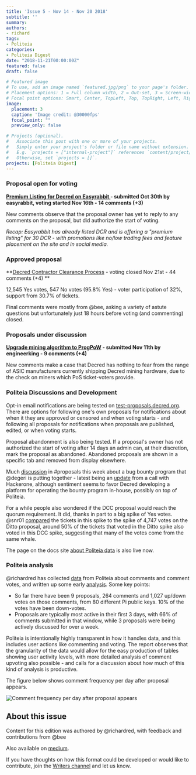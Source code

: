 ```yaml
---
title: 'Issue 5 - Nov 14 - Nov 20 2018'
subtitle: ''
summary: 
authors:
- richard
tags:
- Politeia
categories:
- Politeia Digest
date: "2018-11-21T00:00:00Z"
featured: false
draft: false

# Featured image
# To use, add an image named `featured.jpg/png` to your page's folder.
# Placement options: 1 = Full column width, 2 = Out-set, 3 = Screen-width
# Focal point options: Smart, Center, TopLeft, Top, TopRight, Left, Right, BottomLeft, Bottom, BottomRight
image:
  placement: 3
  caption: 'Image credit: @30000fps'
  focal_point: ""
  preview_only: false

# Projects (optional).
#   Associate this post with one or more of your projects.
#   Simply enter your project's folder or file name without extension.
#   E.g. `projects = ["internal-project"]` references `content/project/deep-learning/index.md`.
#   Otherwise, set `projects = []`.
projects: [Politeia Digest]
---
```



### Proposal open for voting

**[Premium Listing for Decred on Easyrabbit ](https://proposals.decred.org/proposals/34707d34b09c3ebcf0d4aa604e8a08244e8f0f082c0af3f33d85778c93c81434) - submitted Oct 30th by easyrabbit, voting started Nov 16th - 14 comments (+3)**

New comments observe that the proposal owner has yet to reply to any comments on the proposal, but did authorize the start of voting.

*Recap: Easyrabbit has already listed DCR and is offering a "premium listing" for 30 DCR - with promotions like no/low trading fees and feature placement on the site and in social media.*

### Approved proposal

**[Decred Contractor Clearance Process](https://proposals.decred.org/proposals/fa38a3593d9a3f6cb2478a24c25114f5097c572f6dadf24c78bb521ed10992a4) - voting closed Nov 21st - 44 comments (+4) **

12,545 Yes votes, 547 No votes (95.8% Yes) - voter participation of 32%, support from 30.7% of tickets.

Final comments were mostly from @bee, asking a variety of astute questions but unfortunately just 18 hours before voting (and commenting) closed.

### Proposals under discussion

**[Upgrade mining algorithm to ProgPoW](https://proposals.decred.org/proposals/0aaab331075d08cb03333d5a1bef04b99a708dcbfebc8f8c94040ceb1676e684) - submitted Nov 11th by engineerking - 9 comments (+4)**

New comments make a case that Decred has nothing to fear from the range of ASIC manufacturers currently shipping Decred mining hardware, due to the check on miners which PoS ticket-voters provide.

### Politeia Discussions and Development

Opt-in email notifications are being tested on [test-proposals.decred.org](https://test-proposals.decred.org/). There are options for following one's own proposals for notifications about when it they are approved or censored and when voting starts - and following all proposals for notifications when proposals are published, edited, or when voting starts.

Proposal abandonment is also being tested. If a proposal's owner has not authorized the start of voting after 14 days an admin can, at their discretion, mark the proposal as abandoned. Abandoned proposals are shown in a specific tab and removed from display elsewhere.

Much [discussion](https://matrix.to/#/!MIGqWXfLFBwhipPKYL:decred.org/$154222795816275aAeQm:decred.org) in #proposals this week about a bug bounty program that @degeri is putting together - latest being an [update](https://matrix.to/#/!MIGqWXfLFBwhipPKYL:decred.org/$154268059220831DtdvP:decred.org) from a call with Hackerone, although sentiment seems to favor Decred developing a platform for operating the bounty program in-house, possibly on top of Politeia.

For a while people also wondered if the DCC proposal would reach the quorum requirement. It did, thanks in part to a big spike of Yes votes. @snr01 [compared](https://matrix.to/#/!MIGqWXfLFBwhipPKYL:decred.org/$154272007821111dMRtf:decred.org) the tickets in this spike to the spike of 4,747 votes on the Ditto proposal, around 50% of the tickets that voted in the Ditto spike also voted in this DCC spike, suggesting that many of the votes come from the same whale.

The page on the docs site [about Politeia data](https://docs.decred.org/advanced/navigating-politeia-data/) is also live now.

### Politeia analysis

@richardred has collected [data](https://github.com/RichardRed0x/pi-research/tree/master/data) from Politeia about comments and comment votes,  and written up some early [analysis](https://github.com/RichardRed0x/pi-research/blob/master/analysis/comments-analysis-writeup-2018-11-19.md). Some key points:

* So far there have been 9 proposals, 264 comments and 1,027 up/down votes on those comments, from 80 different Pi public keys. 10% of the votes have been down-votes.
* Proposals are typically most active in their first 3 days, with 66% of comments submitted in that window, while 3 proposals were being actively discussed for over a week.

Politeia is intentionally highly transparent in how it handles data, and this includes user actions like commenting and voting. The report observes that the granularity of the data would allow for the easy production of tables showing user activity levels, with more detailed analysis of comment upvoting also possible - and calls for a discussion about how much of this kind of analysis is productive.

The figure below shows comment frequency per day after proposal appears.

![Comment frequency per day after proposal appears](img/issue005/comments-by-day-by-proposal.png)

## About this issue

Content for this edition was authored by @richardred, with feedback and contributions from @bee

Also available on [medium](https://medium.com/politeia-digest/issue-5-nov-14-nov-20-2018-62e8aed223b7).

If you have thoughts on how this format could be developed or would like to contribute, join the [Writers channel](https://matrix.to/#/!lbzTjhzNbIaDbuAxkS:decred.org) and let us know.
